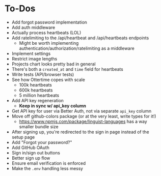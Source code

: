 # To-Dos

- Add forgot password implementation
- Add auth middleware
- Actually process heartbeats (LOL)
- Add ratelimiting to the /api/heartbeat and /api/heartbeats endpoints
  - Might be worth implementing authentication/authorization/ratelimiting as a middleware
- Implement settings
- Restrict image lengths
- Projects chart looks pretty bad in general
- There's both a `created_at` and `time` field for heartbeats
- Write tests (API/browser tests)
- See how Ottertime copes with scale
  - 100k heartbeats
  - 600k heartbeats
  - 5 million heartbeats
- Add API key regeneration
  - **Keep in sync w/ api_key column**
- Get API key for user via Better Auth, not via separate `api_key` column
- Move off github-colors package (or at the very least, write types for it!)
  - <https://www.npmjs.com/package/linguist-languages> has a way smaller bundle size
- After signing up, you're redirected to the sign in page instead of the setup page
- Add "Forgot your password?"
- Add GitHub OAuth
- Sign in/sign out buttons
- Better sign up flow
- Ensure email verification is enforced
- Make the `.env` handling less messy
